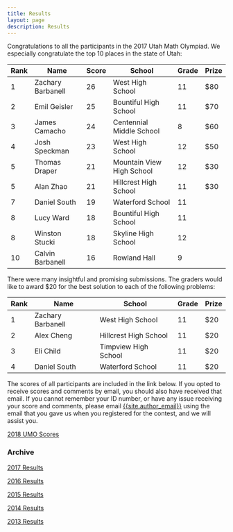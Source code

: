 ```yaml
---
title: Results
layout: page
description: Results
---
```


Congratulations to all the participants in the 2017 Utah Math Olympiad. We especially congratulate the top 10 places in the state of Utah:

| Rank | Name | Score | School | Grade | Prize |
| --- | --- | --- | --- | --- | --- |
| 1 | Zachary Barbanell | 26 | West High School | 11 | $80
| 2 | Emil Geisler | 25 | Bountiful High School | 11 | $70
| 3 | James Camacho | 24 | Centennial Middle School | 8 | $60
| 4 | Josh Speckman | 23 | West High School | 12 | $50
| 5 | Thomas Draper | 21 | Mountain View High School | 12 | $30
| 5 | Alan Zhao | 21 | Hillcrest High School | 11 | $30
| 7 | Daniel South | 19 | Waterford School | 11 | 
| 8 | Lucy Ward | 18 | Bountiful High School | 11 | 
| 8 | Winston Stucki | 18 | Skyline High School | 12 | 
| 10 | Calvin Barbanell | 16 | Rowland Hall | 9 | 

There were many insightful and promising submissions. The graders would like to award $20 for the best solution to each of the following problems:

| Rank | Name | School | Grade | Prize |
| --- | --- | --- | --- | --- |
| 1 | Zachary Barbanell | West High School | 11 | $20 |
| 2 | Alex Cheng | Hillcrest High School | 11 | $20 |
| 3 | Eli Child | Timpview High School | 11 | $20 |
| 4 | Daniel South | Waterford School | 11 | $20 |

The scores of all participants are included in the link below. If you opted to receive scores and comments by email, you should also have received that email. If you cannot remember your ID number, or have any issue receiving your score and comments, please email [{{site.author_email}}](mailto:{{site.author_email}}) using the email that you gave us when you registered for the contest, and we will assist you.

[2018 UMO Scores](/doc/2018UMOscores.pdf)

### Archive

[2017 Results](2017)

[2016 Results](2016)

[2015 Results](2015)

[2014 Results](2014)

[2013 Results](2013)
